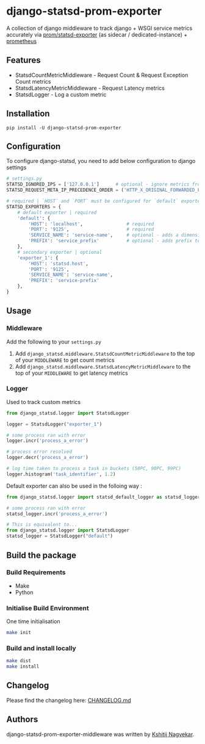 # django-statsd-prom-exporter

A collection of django middleware to track django + WSGI service metrics accurately via [prom/statsd-exporter](https://github.com/prometheus/statsd_exporter) (as sidecar / dedicated-instance) + [prometheus](https://prometheus.io/)

## Features
* StatsdCountMetricMiddleware - Request Count & Request Exception Count metrics
* StatsdLatencyMetricMiddleware - Request Latency metrics
* StatsdLogger - Log a custom metric


## Installation
```
pip install -U django-statsd-prom-exporter
```


## Configuration

To configure django-statsd, you need to add below configuration to django settings

```python
# settings.py
STATSD_IGNORED_IPS = ['127.0.0.1']      # optional - ignore metrics from requests from listed ips
STATSD_REQUEST_META_IP_PRECEDENCE_ORDER = ('HTTP_X_ORIGINAL_FORWARDED_FOR', 'REMOTE_ADDR') # optional - default request meta precedence order for ip address

# required | `HOST` and `PORT` must be configured for `default` exporter. Additional exporters are optional, but if configured `HOST` and `PORT` must be specified.
STATSD_EXPORTERS = {
    # default exporter | required
    'default': {
        'HOST': 'localhost',                # required
        'PORT': '9125',                     # required
        'SERVICE_NAME': 'service-name',     # optional - adds a dimension to all your metrics
        'PREFIX': 'service_prefix'          # optional - adds prefix to all metrics
    },
    # secondary exporter | optional
    'exporter_1': {
        'HOST': 'statsd.host',
        'PORT': '9125',
        'SERVICE_NAME': 'service-name',
        'PREFIX': 'service-prefix'
    },
}
```


## Usage

### Middleware
Add the following to your `settings.py`
1. Add `django_statsd.middleware.StatsdCountMetricMiddleware` to the top of your `MIDDLEWARE` to get count metrics
2. Add `django_statsd.middleware.StatsdLatencyMetricMiddleware` to the top of your `MIDDLEWARE` to get latency metrics

### Logger
Used to track custom metrics
```python
from django_statsd.logger import StatsdLogger

logger = StatsdLogger("exporter_1")

# some process ran with error
logger.incr('process_a_error')

# process error resolved
logger.decr('process_a_error')

# log time taken to process a task in buckets (50PC, 90PC, 99PC)
logger.histogram('task_identifier', 1.2)
```

Default exporter can also be used in the folloing way :
```python
from django_statsd.logger import statsd_default_logger as statsd_logger

# some process ran with error
statsd_logger.incr('process_a_error')

# This is equivalent to...
from django_statsd.logger import StatsdLogger
statsd_logger = StatsdLogger("default")
```

## Build the package

### Build Requirements
- Make
- Python

### Initialise Build Environment
One time initialisation
```bash
make init
```

### Build and install locally
```bash
make dist
make install
```


## Changelog

Please find the changelog here: [CHANGELOG.md](CHANGELOG.md)


## Authors

django-statsd-prom-exporter-middleware was written by [Kshitij Nagvekar](mailto:kshitij.nagvekar@workindia.in).
